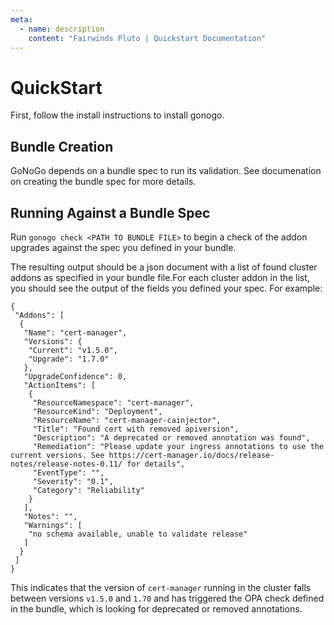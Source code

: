 ```yaml
---
meta:
  - name: description
    content: "Fairwinds Pluto | Quickstart Documentation"
---
```

# QuickStart

First, follow the install instructions to install gonogo.

## Bundle Creation

GoNoGo depends on a bundle spec to run its validation. See documenation on creating the bundle spec for more details.

## Running Against a Bundle Spec

Run `gonogo check <PATH TO BUNDLE FILE>` to begin a check of the addon upgrades against the spec you defined in your bundle.

The resulting output should be a json document with a list of found cluster addons as specified in your bundle file.For each cluster addon in the list, you should see the output of the fields you defined your spec. For example:

```
{
 "Addons": [
  {
   "Name": "cert-manager",
   "Versions": {
    "Current": "v1.5.0",
    "Upgrade": "1.7.0"
   },
   "UpgradeConfidence": 0,
   "ActionItems": [
    {
     "ResourceNamespace": "cert-manager",
     "ResourceKind": "Deployment",
     "ResourceName": "cert-manager-cainjector",
     "Title": "Found cert with removed apiversion",
     "Description": "A deprecated or removed annotation was found",
     "Remediation": "Please update your ingress annotations to use the current versions. See https://cert-manager.io/docs/release-notes/release-notes-0.11/ for details",
     "EventType": "",
     "Severity": "0.1",
     "Category": "Reliability"
    }
   ],
   "Notes": "",
   "Warnings": [
    "no schema available, unable to validate release"
   ]
  }
 ]
}
```

This indicates that the version of `cert-manager` running in the cluster falls between versions `v1.5.0` and `1.70` and has triggered the OPA check defined in the bundle, which is looking for deprecated or removed annotations.

